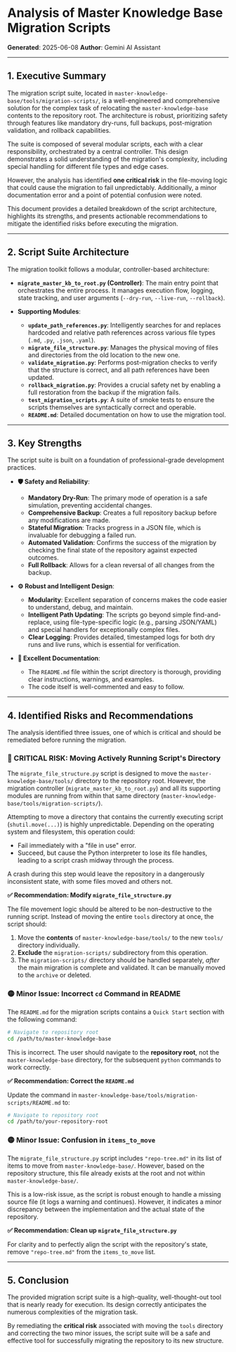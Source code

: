 # Analysis of Master Knowledge Base Migration Scripts

**Generated**: 2025-06-08
**Author**: Gemini AI Assistant

---

## 1. Executive Summary

The migration script suite, located in `master-knowledge-base/tools/migration-scripts/`, is a well-engineered and comprehensive solution for the complex task of relocating the `master-knowledge-base` contents to the repository root. The architecture is robust, prioritizing safety through features like mandatory dry-runs, full backups, post-migration validation, and rollback capabilities.

The suite is composed of several modular scripts, each with a clear responsibility, orchestrated by a central controller. This design demonstrates a solid understanding of the migration's complexity, including special handling for different file types and edge cases.

However, the analysis has identified **one critical risk** in the file-moving logic that could cause the migration to fail unpredictably. Additionally, a minor documentation error and a point of potential confusion were noted.

This document provides a detailed breakdown of the script architecture, highlights its strengths, and presents actionable recommendations to mitigate the identified risks before executing the migration.

---

## 2. Script Suite Architecture

The migration toolkit follows a modular, controller-based architecture:

- **`migrate_master_kb_to_root.py` (Controller)**: The main entry point that orchestrates the entire process. It manages execution flow, logging, state tracking, and user arguments (`--dry-run`, `--live-run`, `--rollback`).

- **Supporting Modules**:
    - **`update_path_references.py`**: Intelligently searches for and replaces hardcoded and relative path references across various file types (`.md`, `.py`, `.json`, `.yaml`).
    - **`migrate_file_structure.py`**: Manages the physical moving of files and directories from the old location to the new one.
    - **`validate_migration.py`**: Performs post-migration checks to verify that the structure is correct, and all path references have been updated.
    - **`rollback_migration.py`**: Provides a crucial safety net by enabling a full restoration from the backup if the migration fails.
    - **`test_migration_scripts.py`**: A suite of smoke tests to ensure the scripts themselves are syntactically correct and operable.
    - **`README.md`**: Detailed documentation on how to use the migration tool.

---

## 3. Key Strengths

The script suite is built on a foundation of professional-grade development practices.

- **🛡️ Safety and Reliability**:
    - **Mandatory Dry-Run**: The primary mode of operation is a safe simulation, preventing accidental changes.
    - **Comprehensive Backup**: Creates a full repository backup before any modifications are made.
    - **Stateful Migration**: Tracks progress in a JSON file, which is invaluable for debugging a failed run.
    - **Automated Validation**: Confirms the success of the migration by checking the final state of the repository against expected outcomes.
    - **Full Rollback**: Allows for a clean reversal of all changes from the backup.

- **⚙️ Robust and Intelligent Design**:
    - **Modularity**: Excellent separation of concerns makes the code easier to understand, debug, and maintain.
    - **Intelligent Path Updating**: The scripts go beyond simple find-and-replace, using file-type-specific logic (e.g., parsing JSON/YAML) and special handlers for exceptionally complex files.
    - **Clear Logging**: Provides detailed, timestamped logs for both dry runs and live runs, which is essential for verification.

- **📖 Excellent Documentation**:
    - The `README.md` file within the script directory is thorough, providing clear instructions, warnings, and examples.
    - The code itself is well-commented and easy to follow.

---

## 4. Identified Risks and Recommendations

The analysis identified three issues, one of which is critical and should be remediated before running the migration.

### 🔴 CRITICAL RISK: Moving Actively Running Script's Directory

The `migrate_file_structure.py` script is designed to move the `master-knowledge-base/tools/` directory to the repository root. However, the migration controller (`migrate_master_kb_to_root.py`) and all its supporting modules are running from within that same directory (`master-knowledge-base/tools/migration-scripts/`).

Attempting to move a directory that contains the currently executing script (`shutil.move(...)`) is highly unpredictable. Depending on the operating system and filesystem, this operation could:
- Fail immediately with a "file in use" error.
- Succeed, but cause the Python interpreter to lose its file handles, leading to a script crash midway through the process.

A crash during this step would leave the repository in a dangerously inconsistent state, with some files moved and others not.

**✅ Recommendation: Modify `migrate_file_structure.py`**

The file movement logic should be altered to be non-destructive to the running script. Instead of moving the entire `tools` directory at once, the script should:
1.  Move the **contents** of `master-knowledge-base/tools/` to the new `tools/` directory individually.
2.  **Exclude** the `migration-scripts/` subdirectory from this operation.
3.  The `migration-scripts/` directory should be handled separately, *after* the main migration is complete and validated. It can be manually moved to the `archive` or deleted.

### 🟡 Minor Issue: Incorrect `cd` Command in README

The `README.md` for the migration scripts contains a `Quick Start` section with the following command:
```bash
# Navigate to repository root
cd /path/to/master-knowledge-base
```
This is incorrect. The user should navigate to the **repository root**, not the `master-knowledge-base` directory, for the subsequent `python` commands to work correctly.

**✅ Recommendation: Correct the `README.md`**

Update the command in `master-knowledge-base/tools/migration-scripts/README.md` to:
```bash
# Navigate to repository root
cd /path/to/your-repository-root
```

### 🟡 Minor Issue: Confusion in `items_to_move`

The `migrate_file_structure.py` script includes `"repo-tree.md"` in its list of items to move from `master-knowledge-base/`. However, based on the repository structure, this file already exists at the root and not within `master-knowledge-base/`.

This is a low-risk issue, as the script is robust enough to handle a missing source file (it logs a warning and continues). However, it indicates a minor discrepancy between the implementation and the actual state of the repository.

**✅ Recommendation: Clean up `migrate_file_structure.py`**

For clarity and to perfectly align the script with the repository's state, remove `"repo-tree.md"` from the `items_to_move` list.

---

## 5. Conclusion

The provided migration script suite is a high-quality, well-thought-out tool that is nearly ready for execution. Its design correctly anticipates the numerous complexities of the migration task.

By remediating the **critical risk** associated with moving the `tools` directory and correcting the two minor issues, the script suite will be a safe and effective tool for successfully migrating the repository to its new structure. 